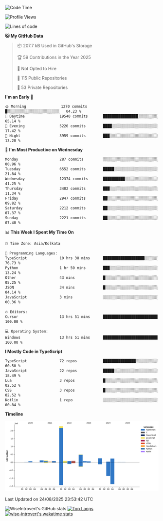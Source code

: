 <!--START_SECTION:waka-->
![Code Time](http://img.shields.io/badge/Code%20Time-2%2C455%20hrs%2038%20mins-blue)

![Profile Views](http://img.shields.io/badge/Profile%20Views-0-blue)

![Lines of code](https://img.shields.io/badge/From%20Hello%20World%20I%27ve%20Written-4.0%20million%20lines%20of%20code-blue)

**🐱 My GitHub Data** 

> 📦 207.7 kB Used in GitHub's Storage 
 > 
> 🏆 59 Contributions in the Year 2025
 > 
> 🚫 Not Opted to Hire
 > 
> 📜 115 Public Repositories 
 > 
> 🔑 53 Private Repositories 
 > 
**I'm an Early 🐤** 

```text
🌞 Morning                1270 commits        █░░░░░░░░░░░░░░░░░░░░░░░░   04.23 % 
🌆 Daytime                19540 commits       ████████████████░░░░░░░░░   65.14 % 
🌃 Evening                5226 commits        ████░░░░░░░░░░░░░░░░░░░░░   17.42 % 
🌙 Night                  3959 commits        ███░░░░░░░░░░░░░░░░░░░░░░   13.20 % 
```
📅 **I'm Most Productive on Wednesday** 

```text
Monday                   287 commits         ░░░░░░░░░░░░░░░░░░░░░░░░░   00.96 % 
Tuesday                  6552 commits        █████░░░░░░░░░░░░░░░░░░░░   21.84 % 
Wednesday                12374 commits       ██████████░░░░░░░░░░░░░░░   41.25 % 
Thursday                 3402 commits        ███░░░░░░░░░░░░░░░░░░░░░░   11.34 % 
Friday                   2947 commits        ██░░░░░░░░░░░░░░░░░░░░░░░   09.82 % 
Saturday                 2212 commits        ██░░░░░░░░░░░░░░░░░░░░░░░   07.37 % 
Sunday                   2221 commits        ██░░░░░░░░░░░░░░░░░░░░░░░   07.40 % 
```


📊 **This Week I Spent My Time On** 

```text
🕑︎ Time Zone: Asia/Kolkata

💬 Programming Languages: 
TypeScript               10 hrs 38 mins      ███████████████████░░░░░░   76.73 % 
Python                   1 hr 50 mins        ███░░░░░░░░░░░░░░░░░░░░░░   13.24 % 
Other                    43 mins             █░░░░░░░░░░░░░░░░░░░░░░░░   05.25 % 
JSON                     34 mins             █░░░░░░░░░░░░░░░░░░░░░░░░   04.14 % 
JavaScript               3 mins              ░░░░░░░░░░░░░░░░░░░░░░░░░   00.36 % 

🔥 Editors: 
Cursor                   13 hrs 51 mins      █████████████████████████   100.00 % 

💻 Operating System: 
Windows                  13 hrs 51 mins      █████████████████████████   100.00 % 
```

**I Mostly Code in TypeScript** 

```text
TypeScript               72 repos            ███████████████░░░░░░░░░░   60.50 % 
JavaScript               22 repos            █████░░░░░░░░░░░░░░░░░░░░   18.49 % 
Lua                      3 repos             █░░░░░░░░░░░░░░░░░░░░░░░░   02.52 % 
CSS                      3 repos             █░░░░░░░░░░░░░░░░░░░░░░░░   02.52 % 
Kotlin                   1 repo              ░░░░░░░░░░░░░░░░░░░░░░░░░   00.84 % 
```



**Timeline**

![Lines of Code chart](https://raw.githubusercontent.com/wise-introvert/wise-introvert/master/assets/bar_graph.png)


 Last Updated on 24/08/2025 23:53:42 UTC
<!--END_SECTION:waka-->

![WiseIntrovert's GitHub stats](https://github-readme-stats.vercel.app/api?username=wise-introvert&count_private=true&show_icons=true)
[![Top Langs](https://github-readme-stats.vercel.app/api/top-langs/?username=wise-introvert&langs_count=10)](https://github.com/anuraghazra/github-readme-stats)
[![wise-introvert's wakatime stats](https://github-readme-stats.vercel.app/api/wakatime?username=wiseintrovert)](https://github.com/anuraghazra/github-readme-stats)

